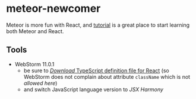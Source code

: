 # meteor-newcomer

Meteor is more fun with React, and [tutorial][tutorial] is a great place to start learning both Meteor and React.

[tutorial]: https://www.meteor.com/tutorials/react/creating-an-app

## Tools

- WebStorm 11.0.1
  - be sure to [_Download_ TypeScript definition file for React][download-ts-definition] (so WebStorm does not complain about attribute `className` which is not _allowed here_)
  - and switch JavaScript language version to _JSX Harmony_

[download-ts-definition]: http://blog.jetbrains.com/webstorm/2015/10/working-with-reactjs-in-webstorm-coding-assistance/
